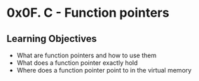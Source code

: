 # 0x0F. C - Function pointers
## Learning Objectives
* What are function pointers and how to use them
* What does a function pointer exactly hold
* Where does a function pointer point to in the virtual memory
